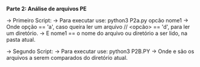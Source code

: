 **Parte 2: Análise de arquivos PE**

-> Primeiro Script:
  -> Para executar use: python3 P2a.py opcão nome1
    -> Onde opção == 'a', caso queira ler um arquivo // <opcão> == 'd', para ler um diretório.
    -> E nome1 == o nome do arquivo ou diretório a ser lido, na pasta atual.
 
-> Segundo Script:
  -> Para executar use: python3 P2B.PY <nome1> <nome2>
    -> Onde <nome1> e <nome2> são os arquivos a serem comparados do diretório atual.
